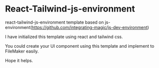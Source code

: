 # React-Tailwind-js-environment

react-tailwind-js-environment template based on js-environment(https://github.com/integrating-magic/js-dev-environment)

I have initialized this template using react and tailwind css.

You could create your UI component using this template and implement to FileMaker easily.

Hope it helps.
